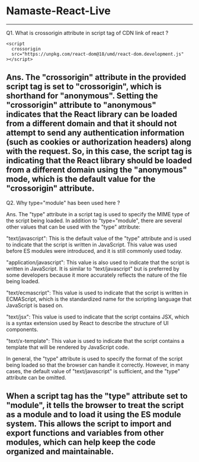 # Namaste-React-Live

-------------------------------------------------------------------------------------------------
Q1. What is crossorigin attribute in script tag of CDN link of react ?

<script
      crossorigin
      src="https://unpkg.com/react@18/umd/react.development.js"
    ></script>
    <script
      crossorigin
      src="https://unpkg.com/react-dom@18/umd/react-dom.development.js"
    ></script>
    
Ans.  The "crossorigin" attribute in the provided script tag is set to "crossorigin", which is shorthand for "anonymous".
Setting the "crossorigin" attribute to "anonymous" indicates that the React library can be loaded from a different domain and that it should not attempt to send any authentication information (such as cookies or authorization headers) along with the request.
So, in this case, the script tag is indicating that the React library should be loaded from a different domain using the "anonymous" mode, which is the default value for the "crossorigin" attribute.
------------------------------------------------------------------------------------
Q2. Why type="module" has been used here ?

<script type="module" src="src/App.js"></script>

Ans. The "type" attribute in a script tag is used to specify the MIME type of the script being loaded. In addition to "type="module", there are several other values that can be used with the "type" attribute:

"text/javascript": This is the default value of the "type" attribute and is used to indicate that the script is written in JavaScript. This value was used before ES modules were introduced, and it is still commonly used today.

"application/javascript": This value is also used to indicate that the script is written in JavaScript. It is similar to "text/javascript" but is preferred by some developers because it more accurately reflects the nature of the file being loaded.

"text/ecmascript": This value is used to indicate that the script is written in ECMAScript, which is the standardized name for the scripting language that JavaScript is based on.

"text/jsx": This value is used to indicate that the script contains JSX, which is a syntax extension used by React to describe the structure of UI components.

"text/x-template": This value is used to indicate that the script contains a template that will be rendered by JavaScript code.

In general, the "type" attribute is used to specify the format of the script being loaded so that the browser can handle it correctly. However, in many cases, the default value of "text/javascript" is sufficient, and the "type" attribute can be omitted.

When a script tag has the "type" attribute set to "module", it tells the browser to treat the script as a module and to load it using the ES module system. This allows the script to import and export functions and variables from other modules, which can help keep the code organized and maintainable.
-----------------------------------------------------------------------------------------

